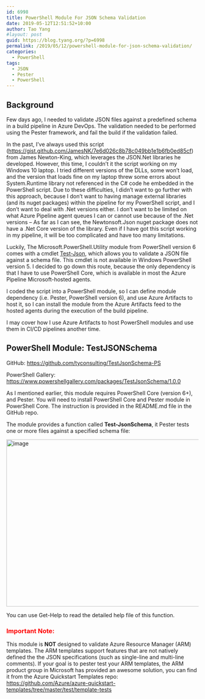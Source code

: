 ```yaml
---
id: 6998
title: PowerShell Module For JSON Schema Validation
date: 2019-05-12T12:51:52+10:00
author: Tao Yang
#layout: post
guid: https://blog.tyang.org/?p=6998
permalink: /2019/05/12/powershell-module-for-json-schema-validation/
categories:
  - PowerShell
tags:
  - JSON
  - Pester
  - PowerShell
---
```

<h2>Background</h2>

Few days ago, I needed to validate JSON files against a predefined schema in a build pipeline in Azure DevOps. The validation needed to be performed using the Pester framework, and fail the build if the validation failed.

In the past, I’ve always used this script (<a href="https://gist.github.com/JamesNK/7e6d026c8b78c049bb1e1b6fb0ed85cf">https://gist.github.com/JamesNK/7e6d026c8b78c049bb1e1b6fb0ed85cf</a>) from James Newton-King, which leverages the JSON.Net libraries he developed. However, this time, I couldn’t it the script working on my Windows 10 laptop. I tried different versions of the DLLs, some won’t load, and the version that loads fine on my laptop threw some errors about System.Runtime library not referenced in the C# code he embedded in the PowerShell script. Due to these difficulties, I didn’t want to go further with this approach, because I don’t want to having manage external libraries (and its nuget packages) within the pipeline for my PowerShell script, and I don’t want to deal with .Net versions either. I don’t want to be limited on what Azure Pipeline agent queues I can or cannot use because of the .Net versions – As far as I can see, the Newtonsoft.Json nuget package does not have a .Net Core version of the library. Even if I have got this script working in my pipeline, it will be too complicated and have too many limitations.

Luckily, The Microsoft.PowerShell.Utility module from PowerShell version 6 comes with a cmdlet <a href="https://docs.microsoft.com/en-us/powershell/module/microsoft.powershell.utility/test-json?view=powershell-6" target="_blank" rel="noopener noreferrer">Test-Json</a>, which allows you to validate a JSON file against a schema file. This cmdlet is not available in Windows PowerShell version 5. I decided to go down this route, because the only dependency is that I have to use PowerShell Core, which is available in most the Azure Pipeline Microsoft-hosted agents.

I coded the script into a PowerShell module, so I can define module dependency (i.e. Pester, PowerShell version 6), and use Azure Artifacts to host it, so I can install the module from the Azure Artifacts feed to the hosted agents during the execution of the build pipeline.

I may cover how I use Azure Artifacts to host PowerShell modules and use them in CI/CD pipelines another time.

<h2>PowerShell Module: TestJSONSchema</h2>

GitHub: <a href="https://github.com/tyconsulting/TestJsonSchema-PS">https://github.com/tyconsulting/TestJsonSchema-PS</a>

PowerShell Gallery: <a href="https://www.powershellgallery.com/packages/TestJsonSchema/1.0.0">https://www.powershellgallery.com/packages/TestJsonSchema/1.0.0</a>

As I mentioned earlier, this module requires PowerShell Core (version 6+), and Pester. You will need to install PowerShell Core and Pester module in PowerShell Core. The instruction is provided in the README.md file in the GitHub repo.

The module provides a function called <strong>Test-JsonSchema</strong>, it Pester tests one or more files against a specified schema file:

<a href="https://blog.tyang.org/wp-content/uploads/2019/05/image.png"><img width="722" height="438" title="image" style="display: inline; background-image: none;" alt="image" src="https://blog.tyang.org/wp-content/uploads/2019/05/image_thumb.png" border="0"></a>

You can use Get-Help to read the detailed help file of this function.


### <font color="#ff0000">Important Note:</font>


This module is <strong>NOT</strong> designed to validate Azure Resource Manager (ARM) templates. The ARM templates support features that are not natively defined the the JSON specifications (such as single-line and multi-line comments). If your goal is to pester test your ARM templates, the ARM product group in Microsoft has provided an awesome solution, you can find it from the Azure Quickstart Templates repo: <a href="https://github.com/Azure/azure-quickstart-templates/tree/master/test/template-tests">https://github.com/Azure/azure-quickstart-templates/tree/master/test/template-tests</a>